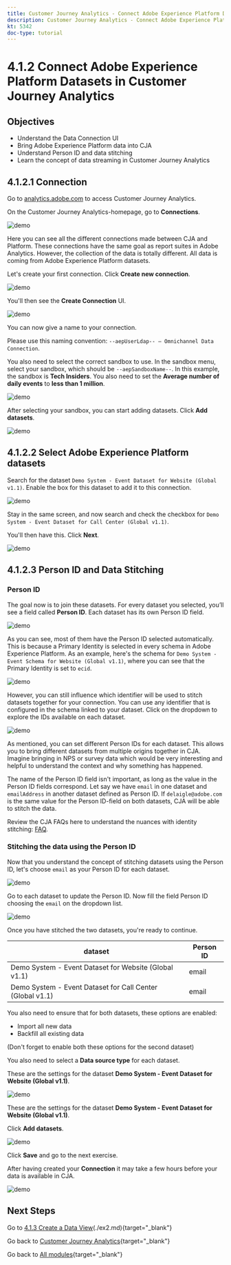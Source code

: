 ```yaml
---
title: Customer Journey Analytics - Connect Adobe Experience Platform Datasets in Customer Journey Analytics
description: Customer Journey Analytics - Connect Adobe Experience Platform Datasets in Customer Journey Analytics
kt: 5342
doc-type: tutorial
---
```

# 4.1.2 Connect Adobe Experience Platform Datasets in Customer Journey Analytics

## Objectives

- Understand the Data Connection UI
- Bring Adobe Experience Platform data into CJA
- Understand Person ID and data stitching
- Learn the concept of data streaming in Customer Journey Analytics

## 4.1.2.1 Connection

Go to [analytics.adobe.com](https://analytics.adobe.com) to access Customer Journey Analytics.

On the Customer Journey Analytics-homepage, go to **Connections**. 

![demo](./images/cja2.png)

Here you can see all the different connections made between CJA and Platform. These connections have the same goal as report suites in Adobe Analytics. However, the collection of the data is totally different. All data is coming from Adobe Experience Platform datasets. 

Let's create your first connection. Click **Create new connection**.

![demo](./images/cja4.png)

You'll then see the **Create Connection** UI.

![demo](./images/cja5.png)

You can now give a name to your connection. 

Please use this naming convention: `--aepUserLdap-- – Omnichannel Data Connection`. 

You also need to select the correct sandbox to use. In the sandbox menu, select your sandbox, which should be `--aepSandboxName--`. In this example, the sandbox is **Tech Insiders**. You also need to set the **Average number of daily events** to **less than 1 million**.

![demo](./images/cjasb.png)

After selecting your sandbox, you can start adding datasets. Click **Add datasets**.

![demo](./images/cjasb1.png)

## 4.1.2.2 Select Adobe Experience Platform datasets

Search for the dataset `Demo System - Event Dataset for Website (Global v1.1)`. Enable the box for this dataset to add it to this connection.

![demo](./images/cja7.png)

Stay in the same screen, and now search and check the checkbox for `Demo System - Event Dataset for Call Center (Global v1.1)`. 

You'll then have this. Click **Next**.

![demo](./images/cja9.png)

## 4.1.2.3 Person ID and Data Stitching

### Person ID

The goal now is to join these datasets. For every dataset you selected, you’ll see a field called **Person ID**. Each dataset has its own Person ID field. 

![demo](./images/cja11.png)

As you can see, most of them have the Person ID selected automatically. This is because a Primary Identity is selected in every schema in Adobe Experience Platform. As an example, here's the schema for `Demo System - Event Schema for Website (Global v1.1)`, where you can see that the Primary Identity is set to `ecid`.

![demo](./images/cja13.png)

However, you can still influence which identifier will be used to stitch datasets together for your connection. You can use any identifier that is configured in the schema linked to your dataset. Click on the dropdown to explore the IDs available on each dataset.

![demo](./images/cja14.png)

As mentioned, you can set different Person IDs for each dataset. This allows you to bring different datasets from multiple origins together in CJA. Imagine bringing in NPS or survey data which would be very interesting and helpful to understand the context and why something has happened.

The name of the Person ID field isn't important, as long as the value in the Person ID fields correspond. Let say we have `email` in one dataset and `emailAddress` in another dataset defined as Person ID. If `delaigle@adobe.com` is the same value for the Person ID-field on both datasets, CJA will be able to stitch the data.

Review the CJA FAQs here to understand the nuances with identity stitching: [FAQ](https://experienceleague.adobe.com/docs/analytics-platform/using/cja-overview/cja-faq.html). 

### Stitching the data using the Person ID

Now that you understand the concept of stitching datasets using the Person ID, let's choose `email` as your Person ID for each dataset. 

![demo](./images/cja15.png)

Go to each dataset to update the Person ID. Now fill the field Person ID choosing the `email` on the dropdown list.

![demo](./images/cja12a.png)

Once you have stitched the two datasets, you're ready to continue. 

|  dataset       | Person ID | 
| ----------------- |-------------| 
| Demo System - Event Dataset for Website (Global v1.1) | email         | 
| Demo System - Event Dataset for Call Center (Global v1.1) | email         | 

You also need to ensure that for both datasets, these options are enabled:

- Import all new data
- Backfill all existing data

(Don't forget to enable both these options for the second dataset)

You also need to select a **Data source type** for each dataset.

These are the settings for the dataset **Demo System - Event Dataset for Website (Global v1.1)**.

![demo](./images/cja16a.png)

These are the settings for the dataset **Demo System - Event Dataset for Website (Global v1.1)**.

Click **Add datasets**.

![demo](./images/cja16.png)

Click **Save** and go to the next exercise. 

After having created your **Connection** it may take a few hours before your data is available in CJA.

![demo](./images/cja20.png)

## Next Steps

Go to [4.1.3 Create a Data View](./ex3.md)(./ex2.md){target="_blank"}

Go back to [Customer Journey Analytics](./customer-journey-analytics-build-a-dashboard.md){target="_blank"}

Go back to [All modules](./../../../../overview.md){target="_blank"}